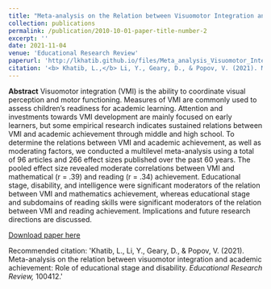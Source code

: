```yaml
---
title: "Meta-analysis on the Relation between Visuomotor Integration and Academic Achievement: Role of Educational Stage and Disability"
collection: publications
permalink: /publication/2010-10-01-paper-title-number-2
excerpt: ''
date: 2021-11-04
venue: 'Educational Research Review'
paperurl: 'http://lkhatib.github.io/files/Meta_analysis_Visuomotor_Integration_and_Academic_Achievement.pdf'
citation: '<b> Khatib, L.,</b> Li, Y., Geary, D., & Popov, V. (2021). Meta-analysis on the relation between visuomotor integration and academic achievement: Role of educational stage and disability. <i> Educational Research Review,</i> 100412.'
---
```

<b>Abstract</b> Visuomotor integration (VMI) is the ability to coordinate visual perception and motor
functioning. Measures of VMI are commonly used to assess children’s readiness for academic
learning. Attention and investments towards VMI development are mainly focused on early
learners, but some empirical research indicates sustained relations between VMI and academic
achievement through middle and high school. To determine the relations between VMI and
academic achievement, as well as moderating factors, we conducted a multilevel meta-analysis
using a total of 96 articles and 266 effect sizes published over the past 60 years. The pooled
effect size revealed moderate correlations between VMI and mathematical (r = .39) and reading
(r = .34) achievement. Educational stage, disability, and intelligence were significant moderators
of the relation between VMI and mathematics achievement, whereas educational stage and
subdomains of reading skills were significant moderators of the relation between VMI and
reading achievement. Implications and future research directions are discussed.

[Download paper here](http://lkhatib.github.io/files/Meta_analysis_Visuomotor_Integration_and_Academic_Achievement.pdf)

Recommended citation: 'Khatib, L., Li, Y., Geary, D., & Popov, V. (2021). Meta-analysis on the relation between visuomotor integration and academic achievement: Role of educational stage and disability. <i> Educational Research Review,</i> 100412.'
